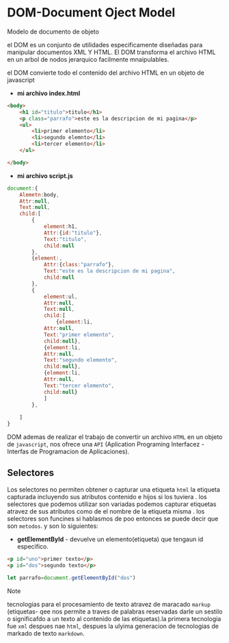 # DOM-Document Oject Model
Modelo de documento de objeto

el DOM es un conjunto de utilidades especificamente diseñadas para manipular documentos XML Y HTML.
El DOM transforma el archivo HTML en un arbol de nodos jerarquico facilmente mnaipulables.

el DOM convierte todo el contenido del archivo HTML en un objeto de javascript

- **mi archivo index.html**
```html
<body>
    <h1 id="titulo">titulo</h1>
    <p class="parrafo">este es la descripcion de mi pagina</p>
    <ul>
        <li>primer elemento</li>
        <li>segundo elemnto</li>
        <li>tercer elemento</li>
    </ul>

</body>
```
- **mi archivo script.js**
```js
document:{
    Alemetn:body,
    Attr:null,
    Text:null,
    child:[
        {
            element:h1,
            Attr:{id:"titulo"},
            Text:"titulo",
            child:null
        },
        {element:,
            Attr:{class:"parrafo"},
            Text:"este es la descripcion de mi pagina",
            child:null
        },
        {
            element:ul,
            Attr:null,
            Text:null,
            child:[
                {element:li,
            Attr:null,
            Text:"primer elemento",
            child:null},
            {element:li,
            Attr:null,
            Text:"segundo elemento",
            child:null},
            {element:li,
            Attr:null,
            Text:"tercer elemento",
            child:null}
            ]
        },
        
    ]
}
```
DOM ademas de realizar el trabajo de convertir un archivo `HTML` en un objeto de `javascript`, nos ofrece una `API` (Aplication Programing Interfacez - Interfas de Programacion de Aplicaciones).

## Selectores 
Los selectores no permiten obtener o capturar una etiqueta `html` la etiqueta capturada incluyendo sus atributos contenido e hijos si los tuviera .
los selectores que podemos utilizar son variadas podemos capturar etiquetas atravez de sus atributos como de el nombre de la etiqueta misma .
los selectores son funcines si hablasmos de poo entonces se puede decir que son `metodos`.
y son lo siguientes:
- **getElementById** - devuelve un elemento(etiqueta) que tengaun id especifico.
``` html
<p id="uno">primer texto</p>
<p id="dos">segundo texto</p>
```
```js
let parrafo=document.getElementById("dos")
```
 

> [!NOTE]
> tecnologias para el procesamiento de texto atravez de maracado `markup`
(etiquetas- qee nos permite a traves de palabras reservadas darle un sestilo o significafdo a un texto al contenido de las etiquetas).la primera tecnologia fue `xml`  despues nae `html`, despues la ulyima generacion de tecnologias de markado de texto `markdown`. 